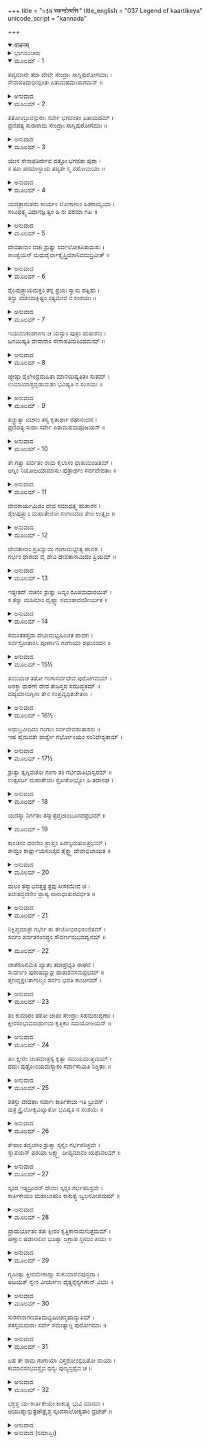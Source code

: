 +++
title = "०३७ स्कन्दोत्पत्तिः"
title_english = "037 Legend of kaartikeya"
unicode_script = "kannada"

+++
<details open><summary>वाचनम्</summary>

<div class="audioEmbed"  caption="श्रीराम-हरिसीताराममूर्ति-घनपाठिभ्यां वचनम्" src="https://archive.org/download/Ramayana-recitation-Sriram-harisItArAmamUrti-Ghanapaati-v2/Kanda_1/Kanda_1_BK-037-Skandoth_Paththi.mp3"></div>
</details>



<details><summary>ಭಾಗಸೂಚನಾ</summary>

ಗಂಗೆಯಿಂದ ಕಾರ್ತಿಕೇಯನ ಉತ್ಪತ್ತಿಯ ಪ್ರಸಂಗ
</details>

<details open><summary>ಮೂಲಮ್ - 1</summary>

ತಪ್ಯಮಾನೇ ತದಾ ದೇವೇ ಸೇಂದ್ರಾಃ ಸಾಗ್ನಿಪುರೋಗಮಾಃ ।  
ಸೇನಾಪತಿಮಭೀಪ್ಸಂತಃ ಪಿತಾಮಹಮುಪಾಗಮನ್ ॥
</details>

<details><summary>ಅನುವಾದ</summary>

ಮಹಾದೇವನು ತಪಸ್ಸು ಮಾಡುತ್ತಿರುವಾಗ ಇಂದ್ರ ಮತ್ತು ಅಗ್ನಿಯೇ ಮೊದಲಾದ ಸಮಸ್ತ ದೇವತೆಗಳು ತಮಗೆ ಓರ್ವ ಸೇನಾಪತಿ ಬೇಕೆಂಬ ಇಚ್ಛೆಯಿಂದ ಬ್ರಹ್ಮದೇವರ ಬಳಿಗೆ ಹೋದರು.॥1॥
</details>

<details open><summary>ಮೂಲಮ್ - 2</summary>

ತತೋಽಬ್ರುವನ್ಸುರಾಃ ಸರ್ವೇ ಭಗವಂತಂ ಪಿತಾಮಹಮ್ ।  
ಪ್ರಣಿಪತ್ಯ ಸುರಾರಾಮ ಸೇಂದ್ರಾಃ ಸಾಗ್ನಿಪುರೋಗಮಾಃ ॥
</details>

<details><summary>ಅನುವಾದ</summary>

ದೇವತೆಗಳಿಗೆ ಸುಖ ಕೊಡುವ ರಾಮಾ! ಇಂದ್ರಾಗ್ನಿ ಸಹಿತ ಸಮಸ್ತ ದೇವತೆಗಳು ಬ್ರಹ್ಮದೇವರಿಗೆ ವಂದಿಸಿ ಇಂತು ನುಡಿದರು.॥2॥
</details>

<details open><summary>ಮೂಲಮ್ - 3</summary>

ಯೇನ ಸೇನಾಪತಿರ್ದೇವ ದತ್ತೋ ಭಗವತಾ ಪುರಾ ।  
ಸ ತಪಃ ಪರಮಾಸ್ಥಾಯ ತಪ್ಯತೇ ಸ್ಮ ಸಹೋಮಯಾ ॥
</details>

<details><summary>ಅನುವಾದ</summary>

ಪ್ರಭೋ! ಹಿಂದೆ ಭಗವಾನ್ ಮಹೇಶ್ವರನು ನಮಗೆ (ಬೀಜರೂಪದಲ್ಲಿ) ಸೇನಾಪತಿಯನ್ನು ಕೊಟ್ಟಿದ್ದನು. ಅವನು ಉವಾದೇವಿಯೊಂದಿಗೆ ಉತ್ತಮ ತಪಸ್ಸನ್ನು ಆಶ್ರಯಿಸಿ ತಪಸ್ಸು ಮಾಡುತ್ತಿದ್ದಾನೆ.॥3॥
</details>

<details open><summary>ಮೂಲಮ್ - 4</summary>

ಯದತ್ರಾನಂತರಂ ಕಾರ್ಯಂ ಲೋಕಾನಾಂ ಹಿತಕಾಮ್ಯಯಾ ।  
ಸಂವಿಧತ್ಸ್ವ ವಿಧಾನಜ್ಞ ತ್ವಂ ಹಿ ನಃ ಪರಮಾ ಗತಿಃ ॥
</details>

<details><summary>ಅನುವಾದ</summary>

ವಿಧಿ-ವಿಧಾನ ತಿಳಿದ ಪಿತಾಮಹನೇ! ಈಗ ಲೋಕಹಿತಕ್ಕಾಗಿ ಪ್ರಾಪ್ತ ಕರ್ತವ್ಯವನ್ನು ತಾವು ಪೂರ್ಣಗೊಳಿಸಿರಿ, ಏಕೆಂದರೆ ನೀನೇ ನಮಗೆ ಪರಮಾಶ್ರಯನಾಗಿರುವೆ.॥4॥
</details>

<details open><summary>ಮೂಲಮ್ - 5</summary>

ದೇವತಾನಾಂ ವಚಃ ಶ್ರುತ್ವಾ ಸರ್ವಲೋಕಪಿತಾಮಹಃ ।  
ಸಾಂತ್ವಯನ್ ಮಧುರೈರ್ವಾಕ್ಯೈಸ್ತ್ರಿದಶಾನಿದಮಬ್ರವೀತ್ ॥
</details>

<details><summary>ಅನುವಾದ</summary>

ದೇವತೆಗಳ ಮಾತನ್ನು ಕೇಳಿ ಸಮಸ್ತ ಲೋಕಗಳ ಪಿತಾಮಹ ಬ್ರಹ್ಮದೇವರು ಮಧುರ ವಚನಗಳಿಂದ ಅವರನ್ನು ಸಾಂತ್ವನಗೊಳಿಸುತ್ತಾ ಇಂತೆಂದರು.॥5॥
</details>

<details open><summary>ಮೂಲಮ್ - 6</summary>

ಶೈಲಪುತ್ರ್ಯಾಯದುಕ್ತಂ ತನ್ನ ಪ್ರಜಾಃ ಸ್ವಾಸು ಪತ್ನಿಷು ।  
ತಸ್ಯಾ ವಚನಮಕ್ಲಿಷ್ಟಂ ಸತ್ಯಮೇವ ನ ಸಂಶಯಃ ॥
</details>

<details><summary>ಅನುವಾದ</summary>

ದೇವತೆಗಳಿರಾ! ಗಿರಿರಾಜಕುಮಾರಿ ಪಾರ್ವತಿಯ ಶಾಪದಿಂದ ನಿಮಗೆ ನಿಮ್ಮ ಪತ್ನಿಯರಿಂದ ಯಾವುದೇ ಸಂತಾನ ಆಗಲಾರದು. ಉಮಾದೇವಿಯ ವಾಣಿಯು ಅಮೋಘವಾಗಿದೆ. ಅದು ಸತ್ಯವೇ ಆಗುವುದು. ಇದರಲ್ಲಿ ಸಂದೇಹವೇ ಇಲ್ಲ.॥6॥
</details>

<details open><summary>ಮೂಲಮ್ - 7</summary>

ಇಯಮಾಕಾಶಗಂಗಾ ಚ ಯಸ್ಯಾಂ ಪುತ್ರಂ ಹುತಾಶನಃ ।  
ಜನಯಿಷ್ಯತಿ ದೇವಾನಾಂ ಸೇನಾಪತಿಮರಿಂದಮಮ್ ॥
</details>

<details><summary>ಅನುವಾದ</summary>

ಈ ಆಕಾಶಗಂಗೆಯು ಉಮೆಯ ಹಿರಿಯಕ್ಕಳಾಗಿರುವಳು. ಆಕೆಯ ಗರ್ಭದಲ್ಲಿ ಶಂಕರನ ಆ ತೇಜವನ್ನು ಸ್ಥಾಪಿಸಿ ಅಗ್ನಿಯು ಒಂದು ಪುತ್ರನನ್ನು ಪಡೆಯುವನು. ಅವನು ದೇವಶತ್ರುಗಳನ್ನು ದಮನ ಮಾಡಲು ಸಮರ್ಥ ಸೇನಾಪತಿ ಆಗುವನು.॥7॥
</details>

<details open><summary>ಮೂಲಮ್ - 8</summary>

ಜ್ಯೇಷ್ಠಾ ಶೈಲೇಂದ್ರದುಹಿತಾ ಮಾನಯಿಷ್ಯತಿತಂ ಸುತಮ್ ।  
ಉಮಾಯಾಸ್ತದ್ಬಹುಮತಂ ಭವಿಷ್ಯತಿ ನ ಸಂಶಯಃ ॥
</details>

<details><summary>ಅನುವಾದ</summary>

ಈ ಗಂಗೆಯು ಗಿರಿರಾಜನ ಜ್ಯೇಷ್ಠ ಪುತ್ರಿಯಾಗಿದ್ದಾಳೆ. ಆದ್ದರಿಂದ ತನ್ನ ತಂಗಿಯ ಪುತ್ರನನ್ನು ತನ್ನ ಪುತ್ರನೆಂದೇ ತಿಳಿಯುವಳು. ಉಮೆಗೂ ಇದು ಪ್ರಿಯವಾಗಬಹುದು. ಇದರಲ್ಲಿ ಸಂಶಯವೇ ಇಲ್ಲ.॥8॥
</details>

<details open><summary>ಮೂಲಮ್ - 9</summary>

ತಚ್ಛ್ರುತ್ವಾ ವಚನಂ ತಸ್ಯ ಕೃತಾರ್ಥಾ ರಘುನಂದನ ।  
ಪ್ರಣಿಪತ್ಯ ಸುರಾಃ ಸರ್ವೇ ಪಿತಾಮಹಮಪೂಜಯನ್ ॥
</details>

<details><summary>ಅನುವಾದ</summary>

ರಘುನಂದನ! ಬ್ರಹ್ಮದೇವರ ಈ ಮಾತನ್ನು ಕೇಳಿ ಎಲ್ಲ ದೇವತೆಗಳು ಕೃತಕೃತ್ಯರಾದರು. ಅವರು ಪಿತಾಮಹರನ್ನು ಪೂಜಿಸಿ ನಮಸ್ಕರಿಸಿದರು.॥9॥
</details>

<details open><summary>ಮೂಲಮ್ - 10</summary>

ತೇ ಗತ್ವಾ ಪರ್ವತಂ ರಾಮ ಕೈಲಾಸಂ ಧಾತುಮಂಡಿತಮ್ ।  
ಅಗ್ನಿಂ ನಿಯೋಜಯಾಮಾಸುಃ ಪುತ್ರಾರ್ಥಂ ಸರ್ವದೇವತಾಃ ॥
</details>

<details><summary>ಅನುವಾದ</summary>

ಶ್ರೀರಾಮಾ! ವಿವಿಧ ಧಾತುಗಳಿಂದ ಅಲಂಕೃತ ಉತ್ತಮ ಕೈಲಾಸ ಪರ್ವತಕ್ಕೆ ಹೋಗಿ ಆ ಸಮಸ್ತ ದೇವತೆಗಳು ಅಗ್ನಿಗೆ ಪುತ್ರನನ್ನು ಉತ್ಪನ್ನ ಮಾಡುವ ಕಾರ್ಯದಲ್ಲಿ ನಿಯುಕ್ತಗೊಳಿಸಿದರು.॥10॥
</details>

<details open><summary>ಮೂಲಮ್ - 11</summary>

ದೇವಕಾರ್ಯಮಿದಂ ದೇವ ಸಮಾಧತ್ಸ್ವ ಹುತಾಶನ ।  
ಶೈಲಪುತ್ರ್ಯಾಂ ಮಹಾತೇಜೋ ಗಂಗಾಯಾಂ ತೇಜ ಉತ್ಸೃಜ ॥
</details>

<details><summary>ಅನುವಾದ</summary>

ಅವರು ಹೇಳಿದರು - ಹುತಾಶನ! ಅಗ್ನಿದೇವನೇ! ಈ ದೇವತೆಗಳ ಕಾರ್ಯವನ್ನು ಸಿದ್ಧಗೊಳಿಸು. ಭಗವಾನ್ ರುದ್ರನ ಆ ಮಹಾತೇಜಸ್ಸನ್ನು ಈಗ ನೀನು ಗಂಗೆಯಲ್ಲಿ ಸ್ಥಾಪಿಸು.॥11॥
</details>

<details open><summary>ಮೂಲಮ್ - 12</summary>

ದೇವತಾನಾಂ ಪ್ರತಿಜ್ಞಾಯ ಗಂಗಾಮಭ್ಯೇತ್ಯ ಪಾವಕಃ ।  
ಗರ್ಭಂ ಧಾರಯ ವೈ ದೇವಿ ದೇವತಾನಾಮಿದಂ ಪ್ರಿಯಮ್ ॥
</details>

<details><summary>ಅನುವಾದ</summary>

‘ಹಾಗೆಯೇ ಆಗಲಿ’ ಎಂದು ದೇವತೆಗಳಲ್ಲಿ ಹೇಳಿ ಅಗ್ನಿದೇವನು ಗಂಗೆಯ ಬಳಿಗೆ ಬಂದು ‘ದೇವಿ! ನೀನು ಈ ಗರ್ಭವನ್ನು ಧರಿಸು. ಇದು ದೇವತೆಗಳ ಪ್ರಿಯಕಾರ್ಯವಾಗಿದೆ’ ಎಂದು ಹೇಳಿದನು.॥12॥
</details>

<details open><summary>ಮೂಲಮ್ - 13</summary>

ಇತ್ಯೇತದ್ ವಚನಂ ಶ್ರುತ್ವಾ ದಿವ್ಯಂ ರೂಪಮಧಾರಯತ್ ।  
ಸ ತಸ್ಯಾ ಮಹಿಮಾಂ ದೃಷ್ಟ್ವಾ ಸಮಂತಾದವಶೀರ್ಯತ ॥
</details>

<details><summary>ಅನುವಾದ</summary>

ಅಗ್ನಿಯ ಮಾತನ್ನು ಕೇಳಿ ಗಂಗಾದೇವಿಯು ದಿವ್ಯರೂಪವನ್ನು ಧರಿಸಿದಳು. ಆಕೆಯ ಈ ಮಹಿಮೆ, ಈ ರೂಪ ವೈಭವವನ್ನು ನೋಡಿ ಅಗ್ನಿದೇವನು ಆ ರುದ್ರತೇಜವನ್ನು ಆಕೆಯ ಸುತ್ತಲೂ ಚೆಲ್ಲಿದನು.॥13॥
</details>

<details open><summary>ಮೂಲಮ್ - 14</summary>

ಸಮಂತತಸ್ತದಾ ದೇವೀಮಭ್ಯಷಿಂಚತ ಪಾವಕಃ ।  
ಸರ್ವಸ್ರೋತಾಂಸಿ ಪೂರ್ಣಾನಿ ಗಂಗಾಯಾ ರಘುನಂದನ ॥
</details>

<details><summary>ಅನುವಾದ</summary>

ರಘುನಂದನ! ಅಗ್ನಿದೇವನು ಗಂಗಾದೇವಿಯ ಸುತ್ತಲೂ ಆ ರುದ್ರತೇಜವನ್ನು ಅಭಿಷೇಕ ಮಾಡಿದಾಗ ಗಂಗೆಯ ಎಲ್ಲ ಪ್ರವಾಹಗಳು ಅದರಿಂದ ಪರಿಪೂರ್ಣವಾದವು.॥14॥
</details>

<details open><summary>ಮೂಲಮ್ - 15½</summary>

ತಮುವಾಚ ತತೋ ಗಂಗಾಸರ್ವದೇವ ಪುರೋಗಮಮ್ ।  
ಅಶಕ್ತಾ ಧಾರಣೇ ದೇವ ತೇಜಸ್ತವ ಸಮುದ್ಧತಮ್ ॥  
ದಹ್ಯಮಾನಾಗ್ನಿನಾ ತೇನ ಸಂಪ್ರವ್ಯಥಿತಚೇತನಾ ।
</details>

<details><summary>ಅನುವಾದ</summary>

ಆಗ ಗಂಗೆಯು ಸಮಸ್ತ ದೇವತೆಗಳ ಅಗ್ರೇಸರ ಅಗ್ನಿದೇವನಲ್ಲಿ - ದೇವನೇ! ನೀನು ಸ್ಥಾಪಿಸಿದ ಈ ಮಹಾನ್ ತೇಜವನ್ನು ಧರಿಸಲು ನಾನು ಅಸಮರ್ಥಳಾಗಿದ್ದೇನೆ. ಇದರ ಉರಿಯಿಂದ ಸುಡುತ್ತಾ ಇದ್ದೇನೆ. ಇದರಿಂದ ನಾನು ನೊಂದಿರುವೆನು.॥15½॥
</details>

<details open><summary>ಮೂಲಮ್ - 16½</summary>

ಅಥಾಬ್ರವೀದಿದಂ ಗಂಗಾಂ ಸರ್ವದೇವಹುತಾಶನಃ ॥  
ಇಹ ಹೈಮವತೇ ಪಾರ್ಶ್ವೇ ಗರ್ಭೋಽಯಂ ಸಂನಿವೇಶ್ಯತಾಮ್ ।
</details>

<details><summary>ಅನುವಾದ</summary>

ಸಮಸ್ತ ದೇವತೆಗಳ ಹವಿಸ್ಸನ್ನು ಭಕ್ಷಿಸುವ ಅಗ್ನಿಯು ಗಂಗಾದೇವಿಗೆ ಹೇಳಿದನು - ದೇವಿ! ಹಾಗಾದರೆ ಈ ಗರ್ಭವನ್ನು ಹಿಮಾಲಯದ ಪಾರ್ಶ್ವಭಾಗದಲ್ಲಿ ಸ್ಥಾಪಿಸಿಬಿಡು.॥16½॥
</details>

<details open><summary>ಮೂಲಮ್ - 17½</summary>

ಶ್ರುತ್ವಾ ತ್ವಗ್ನಿವಚೋ ಗಂಗಾ ತಂ ಗರ್ಭಮತಿಭಾಸ್ವರಮ್ ॥  
ಉತ್ಸಸರ್ಜ ಮಹಾತೇಜಾಃ ಸ್ರೋತೋಭ್ಯೋ ಹಿ ತದಾನಘ ।
</details>

<details><summary>ಅನುವಾದ</summary>

ಪುಣ್ಯಾತ್ಮನಾದ ರಾಮಾ! ಅಗ್ನಿಯ ಮಾತನ್ನು ಕೇಳಿ ಮಹಾತೇಜಸ್ವಿ ಗಂಗೆಯು ಆ ಅತ್ಯಂತ ಪ್ರಕಾಶಮಾನವಾದ ಗರ್ಭವನ್ನು ತನ್ನ ಪ್ರವಾಹಗಳಿಂದ ತೆಗೆದು ಯಥೋಚಿತ ಸ್ಥಾನದಲ್ಲಿ ಇರಿಸಿದಳು.॥17½॥
</details>

<details open><summary>ಮೂಲಮ್ - 18</summary>

ಯದಸ್ಯಾ ನಿರ್ಗತಂ ತಸ್ಮಾತ್ತಪ್ತಜಾಂಬೂನದಪ್ರಭಮ್ ॥
</details>

<details open><summary>ಮೂಲಮ್ - 19</summary>

ಕಾಂಚನಂ ಧರಣೀಂ ಪ್ರಾಪ್ತಂ ಹಿರಣ್ಯಮತುಲಪ್ರಭಮ್ ।  
ತಾಮ್ರಂ ಕಾರ್ಷ್ಣಾಯಸಂಚೈವ ತೈಕ್ಷ್ಣ್ಯಾದೇವಾಭಿಜಾಯತ ॥
</details>

<details><summary>ಅನುವಾದ</summary>

ಗಂಗೆಯ ಗರ್ಭದಿಂದ ಹೊರತೆಗೆದ ಆ ತೇಜವು ಕಾಯಿಸಿದ ಜಾಂಬೂನದ ಎಂಬ ಸುವರ್ಣದಂತೆ ಕಾಂತಿಯುಕ್ತವಾಗಿ ಕಾಣಿಸಿತು. (ಗಂಗೆಯು ಸುವರ್ಣಮಯ ಮೇರುಗಿರಿಯಿಂದ ಪ್ರಕಟಳಾದ್ದರಿಂದ ಆಕೆಯ ಬಾಲಕನೂ ಅಂತಹ ರೂಪ, ಬಣ್ಣದ್ದಾಯಿತು.) ಆ ತೇಜಸ್ವೀ ಗರ್ಭವನ್ನು ಸ್ಥಾಪಿಸಿದ ಅಲ್ಲಿಯ ಭೂಮಿ ಹಾಗೂ ಪ್ರತಿಯೊಂದು ವಸ್ತು ಸುವರ್ಣಮಯವಾಯಿತು. ಅದರ ಸುತ್ತಲಿನ ಪ್ರದೇಶವು ಅನುಪಮ ಪ್ರಕಾಶದಿಂದ ಬೆಳಗುವ ಬೆಳ್ಳಿಯಂತಾಯಿತು. ಆ ತೇಜದ ತೀಕ್ಷ್ಣತೆಯಿಂದ ದೂರದ ಭೂಭಾಗವೂ ತಾಮ್ರ ಮತ್ತು ಕಬ್ಬಿಣವಾಗಿ ಪರಿವರ್ತಿತವಾಯಿತು.॥18-19॥
</details>

<details open><summary>ಮೂಲಮ್ - 20</summary>

ಮಲಂ ತಸ್ಯಾಭವತ್ತತ್ರ ತ್ರಪು ಸೀಸಕಮೇವ ಚ ।  
ತದೇತದ್ಧರಣೀಂ ಪ್ರಾಪ್ಯ ನಾನಾಧಾತುರವರ್ಧತ ॥
</details>

<details><summary>ಅನುವಾದ</summary>

ಆ ತೇಜಸ್ವೀ ಗರ್ಭದ ಕೊಳೆಯಿಂದ ಅಲ್ಲಿ ತವರು ಮತ್ತು ಸೀಸಗಳು ಉಂಟಾದವು. ಈ ಪ್ರಕಾರ ಭೂಮಿಗೆ ಬಿದ್ದ ಆ ತೇಜವು ನಾನಾ ಪ್ರಕಾರದ ಧಾತುಗಳಿಂದ ವೃದ್ಧಿಯಾಯಿತು.॥20॥
</details>

<details open><summary>ಮೂಲಮ್ - 21</summary>

ನಿಕ್ಷಿಪ್ತಮಾತ್ರೇ ಗರ್ಭೇ ತು ತೇಜೋಭಿರಭಿರಂಜಿತಮ್ ।  
ಸರ್ವಂ ಪರ್ವತಸಂನದ್ಧಂ ಸೌವರ್ಣಮಭವದ್ವನಮ್ ॥
</details>

<details open><summary>ಮೂಲಮ್ - 22</summary>

ಜಾತರೂಪಮಿತಿ ಖ್ಯಾತಂ ತದಾಪ್ರಭೃತಿ ರಾಘವ ।  
ಸುವರ್ಣಂ ಪುರುಷವ್ಯಾಘ್ರ ಹುತಾಶನಸಮಪ್ರಭಮ್ ॥  
ತೃಣವೃಕ್ಷಲತಾಗುಲ್ಮಂ ಸರ್ವಂ ಭವತಿ ಕಾಂಚಿನಮ್ ।
</details>

<details><summary>ಅನುವಾದ</summary>

ಪುರುಷಸಿಂಹ ರಘುನಂದನ! ಅಂದಿನಿಂದ ಅಗ್ನಿಯಂತೆ ಪ್ರಕಾಶಿಸುವ ಸುವರ್ಣದ ಹೆಸರು ಜಾತರೂಪ ಎಂದಾಯಿತು; ಏಕೆಂದರೆ ಅದೇ ಸಮಯದಲ್ಲಿ ಸುವರ್ಣದಂತಹ ತೇಜಸ್ವೀ ರೂಪ ಪ್ರಕಟವಾಗಿತ್ತು. ಆ ಗರ್ಭದ ಸಂಪರ್ಕದಿಂದ ಅಲ್ಲಿನ ಹುಲ್ಲು, ಮರಗಳು, ಲತೆಗಳು, ಪೊದೆಗಳೆಲ್ಲವೂ ಬಂಗಾರದಂತೆ ಆದವು.॥21-22॥
</details>

<details open><summary>ಮೂಲಮ್ - 23</summary>

ತಂ ಕುಮಾರಂ ತತೋ ಜಾತಂ ಸೇಂದ್ರಾಃ ಸಹಮರುದ್ಗಣಾಃ ।  
ಕ್ಷೀರಸಂಭಾವನಾರ್ಥಾಯ ಕೃತ್ತಿಕಾಃ ಸಮಯೋಜಯನ್ ॥
</details>

<details><summary>ಅನುವಾದ</summary>

ಅನಂತರ ಇಂದ್ರ ಮತ್ತು ಮರುದ್ಗಣ ಸಹಿತ ದೇವತೆಗಳು ಅಲ್ಲಿ ಉತ್ಪನ್ನವಾದ ಕುಮಾರನಿಗೆ ಹಾಲುಣಿಸಲು ಆರು ಮಾತೃಕೆಯರನ್ನು ನಿಯುಕ್ತಗೊಳಿಸಿದರು.॥23॥
</details>

<details open><summary>ಮೂಲಮ್ - 24</summary>

ತಾಃ ಕ್ಷೀರಂ ಜಾತಮಾತ್ರಸ್ಯ ಕೃತ್ವಾ ಸಮಯಮುತ್ತಮಮ್ ।  
ದದುಃ ಪುತ್ರೋಽಯಮಸ್ಮಾಕಂ ಸರ್ವಾಸಾಮಿತಿ ನಿಶ್ಚಿತಾಃ ॥
</details>

<details><summary>ಅನುವಾದ</summary>

ಆಗ ಆ ಕೃತ್ತಿಕೆಯರು ‘ಇವನು ನಮ್ಮೆಲ್ಲರ ಪುತ್ರನಾಗಲಿ’ ಎಂಬ ಉತ್ತಮ ಶರತ್ತನ್ನು ಮುಂದಿಟ್ಟರು. ಈ ಮಾತನ್ನು ನಿಶ್ಚಿತಗೊಳಿಸಿ ಆ ನವಜಾತ ಶಿಶುವಿಗೆ ತಮ್ಮ ಹಾಲನ್ನು ಉಣಿಸಿದರು.॥24॥
</details>

<details open><summary>ಮೂಲಮ್ - 25</summary>

ತತಸ್ತು ದೇವತಾಃ ಸರ್ವಾಃ ಕಾರ್ತಿಕೇಯ ಇತಿ ಬ್ರುವನ್ ।  
ಪುತ್ರ ಸ್ತ್ರೈಲೋಕ್ಯವಿಖ್ಯಾತೋ ಭವಿಷ್ಯತಿ ನ ಸಂಶಯಃ ॥
</details>

<details><summary>ಅನುವಾದ</summary>

ಆಗ ಎಲ್ಲ ದೇವತೆಗಳು ಹೇಳಿದರು - ‘ಈ ಬಾಲಕನು ಕಾರ್ತಿಕೇಯನೆಂದು ಕರೆಸಿಕೊಂಡು ನಿಮ್ಮೆಲ್ಲರಿಗೆ ತ್ರಿಭುವನ ವಿಖ್ಯಾತ ಪುತ್ರನಾಗುವನು’ ಇದರಲ್ಲಿ ಸಂಶಯಬೇಡ.॥25॥
</details>

<details open><summary>ಮೂಲಮ್ - 26</summary>

ತೇಷಾಂ ತದ್ವಚನಂ ಶ್ರುತ್ವಾ ಸ್ಕನ್ನಂ ಗರ್ಭಪರಿಸ್ರವೇ ।  
ಸ್ನಾಪಯನ್ ಪರಯಾ ಲಕ್ಷ್ಮ್ಯಾ ದೀಪ್ಯಮಾನಂ ಯಥಾನಲಮ್ ॥
</details>

<details><summary>ಅನುವಾದ</summary>

ದೇವತೆಗಳ ಅನುಕೂಲಕರ ಮಾತನ್ನು ಕೇಳಿ ಶಿವ-ಪಾರ್ವತಿಯರಿಂದ ಸ್ಕಂದಿತ (ಸ್ಖಲಿತ) ಹಾಗೂ ಗಂಗೆಯ ಮೂಲಕ ಗರ್ಭಸ್ರಾವವಾದಾಗ ಪ್ರಕಟನಾದ ಅಗ್ನಿಯಂತೆ ಉತ್ತಮ ಪ್ರಭಾವದಿಂದ ಪ್ರಕಾಶಿತನಾದ ಆ ಬಾಲಕನನ್ನು ಕೃತ್ತಿಕೆಯರು ಸ್ನಾನ ಮಾಡಿಸಿದರು.॥26॥
</details>

<details open><summary>ಮೂಲಮ್ - 27</summary>

ಸ್ಕಂದ ಇತ್ಯಬ್ರುವನ್ ದೇವಾಃ ಸ್ಕನ್ನಂ ಗರ್ಭಪರಿಸ್ರವೇ ।  
ಕಾರ್ತಿಕೇಯಂ ಮಹಾಬಾಹುಂ ಕಾಕುತ್ಸ್ಥ ಜ್ವಲನೋಪಮಮ್ ॥
</details>

<details><summary>ಅನುವಾದ</summary>

ಕಾಕುತ್ಸ್ಥನೇ! ಅಗ್ನಿಯಂತಹ ತೇಜಸ್ವೀ ಮಹಾಬಾಹು ಕಾರ್ತಿಕೇಯನು ಗರ್ಭಸ್ರಾವಕಾಲದಲ್ಲಿ ಸ್ಕಂದಿತನಾಗಿದ್ದನು. ಆದ್ದರಿಂದ ದೇವತೆಗಳು ಅವನನ್ನು ಸ್ಕಂದ ಎಂದು ಕರೆದರು.॥27॥
</details>

<details open><summary>ಮೂಲಮ್ - 28</summary>

ಪ್ರಾದುರ್ಭೂತಂ ತತಃ ಕ್ಷೀರಂ ಕೃತ್ತಿಕಾನಾಮನುತ್ತಮಮ್ ।  
ಷಣ್ಣಾಂ ಷಡಾನನೋ ಭೂತ್ವಾ ಜಗ್ರಾಹ ಸ್ತನಜಂ ಪಯಃ ॥
</details>

<details><summary>ಅನುವಾದ</summary>

ಅನಂತರ ಕೃತ್ತಿಕೆಯರ ಸ್ತನಗಳಲ್ಲಿ ಪರಮೋತ್ತಮ ಹಾಲು ಉತ್ಪನ್ನವಾಯಿತು. ಆಗ ಸ್ಕಂದನು ತನ್ನ ಆರು ಮುಖಗಳನ್ನು ಪ್ರಕಟಿಸಿ ಆ ಆರು ಮಾತೃಕೆಯರ ಸ್ತನ್ಯಪಾನ ಮಾಡಿದನು.॥28॥
</details>

<details open><summary>ಮೂಲಮ್ - 29</summary>

ಗೃಹೀತ್ವಾ ಕ್ಷೀರಮೇಕಾಹ್ನಾ ಸುಕುಮಾರವಪುಸ್ತದಾ ।  
ಅಜಯತ್ ಸ್ವೇನ ವೀರ್ಯೇಣ ದೈತ್ಯಸೈನ್ಯಗಣಾನ್ ವಿಭುಃ ॥
</details>

<details><summary>ಅನುವಾದ</summary>

ಒಂದೇ ದಿನ ಹಾಲು ಕುಡಿದು ಆ ಸುಕುಮಾರ ಶರೀರವುಳ್ಳ ಶಕ್ತಿಶಾಲಿ ಕುಮಾರನು ತನ್ನ ಪರಾಕ್ರಮದಿಂದ ದೈತ್ಯರ ಎಲ್ಲ ಸೈನ್ಯಗಳನ್ನು ಗೆದ್ದುಕೊಂಡನು.॥29॥
</details>

<details open><summary>ಮೂಲಮ್ - 30</summary>

ಸುರಸೇನಾಗಣಪತಿಮಭ್ಯಷಿಂಚನ್ಮಹಾದ್ಯುತಿಮ್ ।  
ತತಸ್ತಮಮರಾಃ ಸರ್ವೇ ಸಮೇತ್ಯಾಗ್ನಿ ಪುರೋಗಮಾಃ ॥
</details>

<details><summary>ಅನುವಾದ</summary>

ಅನಂತರ ಅಗ್ನಿಯೇ ಮೊದಲಾದ ಎಲ್ಲ ದೇವತೆಗಳು ಸೇರಿ ಆ ಮಹಾತೇಜಸ್ವೀ ಸ್ಕಂದನನ್ನು ದೇವಸೇನಾಪತಿಯ ಪದವಿಯಲ್ಲಿ ಅಭಿಷೇಕ ಮಾಡಿದರು.॥30॥
</details>

<details open><summary>ಮೂಲಮ್ - 31</summary>

ಏಷ ತೇ ರಾಮ ಗಂಗಾಯಾ ವಿಸ್ತರೋಽಭಿಹಿತೋ ಮಯಾ ।  
ಕುಮಾರಸಂಭವಶ್ಚೈವ ಧನ್ಯಃ ಪುಣ್ಯಸ್ತಥೈವ ಚ ॥
</details>

<details><summary>ಅನುವಾದ</summary>

ಶ್ರೀರಾಮ! ಹೀಗೆ ನಾನು ಗಂಗೆಯ ಚರಿತ್ರೆಯನ್ನು ವಿಸ್ತಾರಪೂರ್ವಕ ತಿಳಿಸಿದೆ; ಜೊತೆಗೆ ಕುಮಾರ ಕಾರ್ತಿಕೇಯನ ಜನ್ಮದ ಪ್ರಸಂಗವನ್ನು ತಿಳಿಸಿದೆ. ಇದನ್ನು ಕೇಳುವವನು ಧನ್ಯ ಹಾಗೂ ಪುಣ್ಯಾತ್ಮನಾಗುತ್ತಾನೆ.॥31॥
</details>

<details open><summary>ಮೂಲಮ್ - 32</summary>

ಭಕ್ತಶ್ಚ ಯಃ ಕಾರ್ತಿಕೇಯೇ ಕಾಕುತ್ಸ್ಥ ಭುವಿ ಮಾನವಃ ।  
ಆಯುಷ್ಮಾನ್ಪುತ್ರಪೌತ್ರೈಶ್ಚ ಸ್ಕಂದಸಾಲೋಕ್ಯತಾಂ ವ್ರಜೇತ್ ॥
</details>

<details><summary>ಅನುವಾದ</summary>

ಕಾಕುತ್ಸ್ಥನೇ! ಈ ಪೃಥ್ವಿಯಲ್ಲಿ ಕಾರ್ತಿಕೇಯನಲ್ಲಿ ಭಕ್ತಿಭಾವವನ್ನಿಡುವ ಮನುಷ್ಯನು ಈ ಲೋಕದಲ್ಲಿ ದೀರ್ಘಾಯಸ್ಸು ಹಾಗೂ ಪುತ್ರ-ಪೌತ್ರರಿಂದ ಕೂಡಿಕೊಂಡು, ಸತ್ತ ಮೇಲೆ ಸ್ಕಂದಲೋಕಕ್ಕೆ ಹೋಗುತ್ತಾನೆ.॥32॥
</details>

<details><summary>ಅನುವಾದ (ಸಮಾಪ್ತಿಃ)</summary>

ವಾಲ್ಮೀಕಿ ವಿರಚಿತ ಆರ್ಷ ರಾಮಾಯಣ ಆದಿಕಾವ್ಯದ ಬಾಲಕಾಂಡದಲ್ಲಿ ಮೂವತ್ತೇಳನೆಯ ಸರ್ಗ ಪೂರ್ಣವಾಯಿತು.॥37॥
</details>
